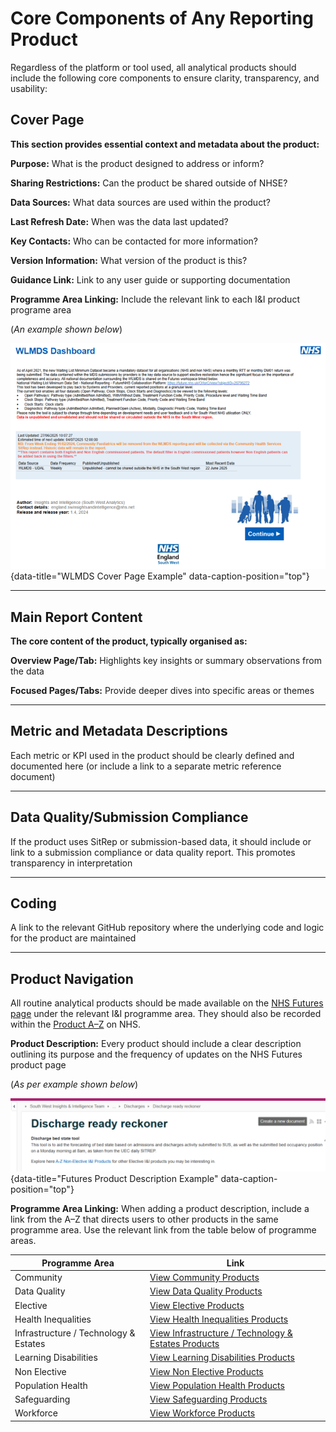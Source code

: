 # Core Components of Any Reporting Product
Regardless of the platform or tool used, all analytical products should include the following core components to ensure clarity, transparency, and usability:

## Cover Page
**This section provides essential context and metadata about the product:** 

**Purpose:** What is the product designed to address or inform?

**Sharing Restrictions:** Can the product be shared outside of NHSE?

**Data Sources:** What data sources are used within the product?

**Last Refresh Date:** When was the data last updated?

**Key Contacts:** Who can be contacted for more information?

**Version Information:** What version of the product is this?

**Guidance Link:** Link to any user guide or supporting documentation

**Programme Area Linking:** Include the relevant link to each I&I product programe area

(*An example shown below*)

![WLMDS Cover Page Example](images/wlmds_snip.png "WLMDS Cover Page Example"){data-title="WLMDS Cover Page Example" data-caption-position="top"}

---

## Main Report Content
**The core content of the product, typically organised as:**

**Overview Page/Tab:** Highlights key insights or summary observations from the data

**Focused Pages/Tabs:** Provide deeper dives into specific areas or themes

---

## Metric and Metadata Descriptions

Each metric or KPI used in the product should be clearly defined and documented here (or include a link to a separate metric reference document)

---

## Data Quality/Submission Compliance

If the product uses SitRep or submission-based data, it should include or link to a submission compliance or data quality report. This promotes transparency in interpretation

---


## Coding

A link to the relevant GitHub repository where the underlying code and logic for the product are maintained

---


## Product Navigation

All routine analytical products should be made available on the [NHS Futures page](https://future.nhs.uk/connect.ti/SouthWestAnalytics/view?objectID=1125188) under the relevant I&I programme area. They should also be recorded within the [Product A–Z](https://future.nhs.uk/connect.ti/SouthWestAnalytics/view?objectID=1125188) on NHS.

**Product Description:** Every product should include a clear description outlining its purpose and the frequency of updates on the NHS Futures product page


(*As per example shown below*)

![Futures Product Description](images/futures_example.png "Futures Product Description Example"){data-title="Futures Product Description Example" data-caption-position="top"}


**Programme Area Linking:** When adding a product description, include a link from the A–Z that directs users to other products in the same programme area. Use the relevant link from the table below of programme areas. 


| Programme Area                              | Link |
|---------------------------------------------|------|
| Community                                   | [View Community Products](https://future.nhs.uk/SouthWestAnalytics/viewDatastore?dsid=1125188&adv=s&datViewmode=list&search_2=3) |
| Data Quality                                | [View Data Quality Products](https://future.nhs.uk/SouthWestAnalytics/viewDatastore?dsid=1125188&adv=s&datViewmode=list&search_2=8) |
| Elective                                    | [View Elective Products](https://future.nhs.uk/SouthWestAnalytics/viewDatastore?dsid=1125188&adv=s&datViewmode=list&search_2=1) |
| Health Inequalities                         | [View Health Inequalities Products](https://future.nhs.uk/SouthWestAnalytics/viewDatastore?dsid=1125188&adv=s&datViewmode=list&search_2=12) |
| Infrastructure / Technology & Estates       | [View Infrastructure / Technology & Estates Products](https://future.nhs.uk/SouthWestAnalytics/viewDatastore?dsid=1125188&adv=s&datViewmode=list&search_2=9) |
| Learning Disabilities                       | [View Learning Disabilities Products](https://future.nhs.uk/SouthWestAnalytics/viewDatastore?dsid=1125188&adv=s&datViewmode=list&search_2=7) |
| Non Elective                                | [View Non Elective Products](https://future.nhs.uk/SouthWestAnalytics/viewDatastore?dsid=1125188&adv=s&datViewmode=list&search_2=2) |
| Population Health                           | [View Population Health Products](https://future.nhs.uk/SouthWestAnalytics/viewDatastore?dsid=1125188&adv=s&datViewmode=list&search_2=10) |
| Safeguarding                                | [View Safeguarding Products](https://future.nhs.uk/SouthWestAnalytics/viewDatastore?dsid=1125188&adv=s&datViewmode=list&search_2=11) |
| Workforce                                   | [View Workforce Products](https://future.nhs.uk/SouthWestAnalytics/viewDatastore?dsid=1125188&adv=s&datViewmode=list&search_2=5) |



